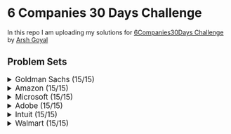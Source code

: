 # 6 Companies 30 Days Challenge

In this repo I am uploading my solutions for [6Companies30Days Challenge](https://www.youtube.com/watch?v=8ESo_bXhRC4) by [Arsh Goyal](https://www.linkedin.com/in/arshgoyal/)

## Problem Sets

<details>
<summary style="font-size: 1.2em">Goldman Sachs (15/15)</summary>

Sr  | [Problems](./goldman-sachs/README.md)                                                                                     | TryIt                                                                                                                                     | Status
----|---------------------------------------------------------------------------------------------------------------------------|-------------------------------------------------------------------------------------------------------------------------------------------|---------
1   | [Print Anagrams Together](./goldman-sachs/print-anagrams-together.md)                                                     | [![Problem Link](./assets/gfg.svg)](https://practice.geeksforgeeks.org/problems/print-anagrams-together/1/#)                              | ✅
2   | [Overlapping Rectangles](./goldman-sachs/overlapping-rectangles1924.md)                                                   | [![Problem Link](./assets/gfg.svg)](https://practice.geeksforgeeks.org/problems/overlapping-rectangles1924/1/)                            | ✅
3   | [Count the subarrays having product less than k](./goldman-sachs/count-the-subarrays-having-product-less-than-k1708.md)   | [![Problem Link](./assets/gfg.svg)](https://practice.geeksforgeeks.org/problems/count-the-subarrays-having-product-less-than-k1708/1/)    | ✅
4   | [Run Length Encoding](./goldman-sachs/run-length-encoding.md)                                                             | [![Problem Link](./assets/gfg.svg)](https://practice.geeksforgeeks.org/problems/run-length-encoding/1/)                                   | ✅
5   | [Ugly Number](./goldman-sachs/ugly-numbers2254.md)                                                                        | [![Problem Link](./assets/gfg.svg)](https://practice.geeksforgeeks.org/problems/ugly-numbers2254/1/)                                      | ✅
6   | [Greatest Common Divisor of Strings](./goldman-sachs/greatest-common-divisor-of-strings.md)                               | [![Problem Link](./assets/lc.svg)](https://leetcode.com/problems/greatest-common-divisor-of-strings/)                                     | ✅
7   | [Find the position of M-th item](./goldman-sachs/find-the-position-of-m-th-item1723.md)                                   | [![Problem Link](./assets/gfg.svg)](https://practice.geeksforgeeks.org/problems/find-the-position-of-m-th-item1723/1#)                    | ✅
8   | [Total Decoding Messages](./goldman-sachs/total-decoding-messages1235.md)                                                 | [![Problem Link](./assets/gfg.svg)](https://practice.geeksforgeeks.org/problems/total-decoding-messages1235/1/)                           | ✅
9   | [Number following a pattern](./goldman-sachs/number-following-a-pattern3126.md)                                           | [![Problem Link](./assets/gfg.svg)](https://practice.geeksforgeeks.org/problems/number-following-a-pattern3126/1#)                        | ✅
10  | [Max 10 numbers in a list having 10M entries](./goldman-sachs/k-largest-elements3736.md)                                  | [![Problem Link](./assets/gfg.svg)](https://practice.geeksforgeeks.org/problems/k-largest-elements3736/1)                                 | ✅
11  | [Find Missing And Repeating](./goldman-sachs/find-missing-and-repeating2512.md)                                           | [![Problem Link](./assets/gfg.svg)](https://practice.geeksforgeeks.org/problems/find-missing-and-repeating2512/1/#)                       | ✅
12  | [Squares in N*N Chessboard](./goldman-sachs/squares-in-nn-chessboard1801.md)                                              | [![Problem Link](./assets/gfg.svg)](https://practice.geeksforgeeks.org/problems/squares-in-nn-chessboard1801/1)                           | ✅
13  | [Decode the string](./goldman-sachs/decode-the-string2444.md)                                                             | [![Problem Link](./assets/gfg.svg)](https://practice.geeksforgeeks.org/problems/decode-the-string2444/1)                                  | ✅
14  | [Minimum Size Subarray Sum](./goldman-sachs/minimum-size-subarray-sum.md)                                                 | [![Problem Link](./assets/lc.svg)](https://leetcode.com/problems/minimum-size-subarray-sum/)                                              | ✅
15  | [Array Pair Sum Divisibility Problem](./goldman-sachs/array-pair-sum-divisibility-problem3257.md)                         | [![Problem Link](./assets/gfg.svg)](https://practice.geeksforgeeks.org/problems/array-pair-sum-divisibility-problem3257/1#)               | ✅

</details>

<details>
<summary style="font-size: 1.2em">Amazon (15/15)</summary>

Sr  | [Problems](./amazon/README.md)                                                                                | TryIt                                                                                                                                     | Status
----|---------------------------------------------------------------------------------------------------------------|-------------------------------------------------------------------------------------------------------------------------------------------|---------
1   | [Maximum Profit](./amazon/maximum-profit.md)                                                                  | [![Problem Link](./assets/gfg.svg)](https://practice.geeksforgeeks.org/problems/maximum-profit4657/1)                                     | 
2   | [Longest Mountain in Array](./amazon/longest-mountain-in-array.md)                                            | [![Problem Link](./assets/lc.svg)](https://leetcode.com/problems/longest-mountain-in-array/)                                              | 
3   | [IPL 2021 - Match Day 2](./amazon/ipl-2021-match-day-2.md)                                                    | [![Problem Link](./assets/gfg.svg)](https://practice.geeksforgeeks.org/problems/deee0e8cf9910e7219f663c18d6d640ea0b87f87/1/)              | 
4   | [Brackets in Matrix Chain Multiplication](./brackets-in-matrix-chain-multiplication.md)                       | [![Problem Link](./assets/gfg.svg)](https://practice.geeksforgeeks.org/problems/brackets-in-matrix-chain-multiplication1024/1/)           | 
5   | [Phone directory](./amazon/phone-directory.md)                                                                | [![Problem Link](./assets/gfg.svg)](https://practice.geeksforgeeks.org/problems/phone-directory4628/1/)                                   | 
6   | [Maximum of all subarrays of size k](./amazon/maximum-of-all-subarrays-of-size.md)                            | [![Problem Link](./assets/gfg.svg)](https://practice.geeksforgeeks.org/problems/maximum-of-all-subarrays-of-size-k3101/1)                 | 
7   | [First non-repeating character in a stream](./amazon/first-non-repeating-character-in-a-stream.md)            | [![Problem Link](./assets/gfg.svg)](https://practice.geeksforgeeks.org/problems/first-non-repeating-character-in-a-stream1216/1)          | 
8   | [Count ways to N'th Stair(Order does not matter)](./amazon/count-ways-to-nth-stairorder-does-not-matter.md)   | [![Problem Link](./assets/gfg.svg)](https://practice.geeksforgeeks.org/problems/count-ways-to-nth-stairorder-does-not-matter1322/1/)      | 
9   | [Is Sudoku Valid](./amazon/is-sudoku-valid.md)                                                                | [![Problem Link](./assets/gfg.svg)](https://practice.geeksforgeeks.org/problems/is-sudoku-valid4820/1/)                                   | 
10  | [Nuts and Bolts Problem](./amazon/nuts-and-bolts-problem.md)                                                  | [![Problem Link](./assets/gfg.svg)](https://practice.geeksforgeeks.org/problems/nuts-and-bolts-problem0431/1)                             | 
11  | [Serialize and Deserialize a Binary Tree](./amazon/serialize-and-deserialize-a-binary-tree.md)                | [![Problem Link](./assets/gfg.svg)](https://practice.geeksforgeeks.org/problems/serialize-and-deserialize-a-binary-tree/1)                | 
12  | [Column name from a given column number](./amazon/column-name-from-a-given-column-number.md)                  | [![Problem Link](./assets/gfg.svg)](https://practice.geeksforgeeks.org/problems/column-name-from-a-given-column-number4244/1/)            | 
13  | [Rotting Oranges](./amazon/rotting-oranges.md)                                                                | [![Problem Link](./assets/lc.svg)](https://leetcode.com/problems/rotting-oranges/)                                                        | 
14  | [Burning Tree](./amazon/burning-tree.md)                                                                      | [![Problem Link](./assets/gfg.svg)](https://practice.geeksforgeeks.org/problems/burning-tree/1/)                                          | 
15  | [Delete N nodes after M nodes of a linked list](./amazon/delete-n-nodes-after-m-nodes-of-a-linked-list.md)    | [![Problem Link](./assets/gfg.svg)](https://practice.geeksforgeeks.org/problems/delete-n-nodes-after-m-nodes-of-a-linked-list/1/)         | 

</details>

<details>
<summary style="font-size: 1.2em">Microsoft (15/15)</summary>

Sr  | [Problems](./microsoft/README.md)                                                                     | TryIt                                                                                                                                     | Status
----|---------------------------------------------------------------------------------------                |-------------------------------------------------------------------------------------------------------------------------------------------|---------
1   | [Minimum sum partition](./microsoft/minimum-sum-partition.md)                                         | [![Problem Link](./assets/gfg.svg)](https://practice.geeksforgeeks.org/problems/minimum-sum-partition3317/1/)                             | 
2   | [Prerequisite Tasks](./microsoft/prerequisite-tasks.md)                                               | [![Problem Link](./assets/gfg.svg)](https://practice.geeksforgeeks.org/problems/prerequisite-tasks/1/)                                    | 
3   | [Rotate by 90 degree](./microsoft/rotate-by-90-degree.md)                                             | [![Problem Link](./assets/gfg.svg)](https://practice.geeksforgeeks.org/problems/rotate-by-90-degree0356/1/)                               | 
4   | [Spirally traversing a matrix](./microsoft/spirally-traversing-a-matrix.md)                           | [![Problem Link](./assets/gfg.svg)](https://practice.geeksforgeeks.org/problems/spirally-traversing-a-matrix-1587115621/1/)               | 
5   | [Stock span problem](./microsoft/stock-span-problem.md)                                               | [![Problem Link](./assets/gfg.svg)](https://practice.geeksforgeeks.org/problems/stock-span-problem-1587115621/1)                          | 
6   | [Possible Words From Phone Digits](./microsoft/possible-words-from-phone-digits.md)                   | [![Problem Link](./assets/gfg.svg)](https://practice.geeksforgeeks.org/problems/possible-words-from-phone-digits-1587115620/1/)           | 
7   | [Unit Area of largest region of 1's](./microsoft/length-of-largest-region-of-1s.md)                   | [![Problem Link](./assets/gfg.svg)](https://practice.geeksforgeeks.org/problems/length-of-largest-region-of-1s-1587115620/1/)             | 
8   | [Connect Nodes at Same Level](./microsoft/connect-nodes-at-same-level.md)                             | [![Problem Link](./assets/gfg.svg)](https://practice.geeksforgeeks.org/problems/connect-nodes-at-same-level/1/)                           | 
9   | [Count Number of SubTrees having given Sum](./microsoft/count-number-of-subtrees-having-given-sum.md) | [![Problem Link](./assets/gfg.svg)](https://practice.geeksforgeeks.org/problems/count-number-of-subtrees-having-given-sum/1/)             | 
10  | [Stickler Thief](./microsoft/stickler-theif.md)                                                       | [![Problem Link](./assets/gfg.svg)](https://practice.geeksforgeeks.org/problems/stickler-theif-1587115621/1/)                             | 
11  | [Generate Binary Numbers](./microsoft/generate-binary-numbers.md)                                     | [![Problem Link](./assets/gfg.svg)](https://practice.geeksforgeeks.org/problems/generate-binary-numbers-1587115620/1/)                    | 
12  | [Find All Four Sum Numbers](./microsoft/find-all-four-sum-numbers.md)                                 | [![Problem Link](./assets/gfg.svg)](https://practice.geeksforgeeks.org/problems/find-all-four-sum-numbers1732/1)                          | 
13  | [Bridge edge in a graph](./microsoft/bridge-edge-in-graph.md)                                         | [![Problem Link](./assets/gfg.svg)](https://practice.geeksforgeeks.org/problems/bridge-edge-in-graph/1)                                   | 
14  | [Minimum steps to destination](./microsoft/minimum-steps-to-destination.md)                           | [![Problem Link](./assets/gfg.svg)](https://practice.geeksforgeeks.org/problems/minimum-number-of-steps-to-reach-a-given-number5234/1/)   | 
15  | [Alien Dictionary](./microsoft/alien-dictionary.md)                                                   | [![Problem Link](./assets/gfg.svg)](https://practice.geeksforgeeks.org/problems/alien-dictionary/1/)                                      | 

</details>

<details>
<summary style="font-size: 1.2em">Adobe (15/15)</summary>

Sr  | [Problems](./adobe/README.md)                                                                             | TryIt                                                                                                                                                                 | Status
----|-----------------------------------------------------------------------------------------------------------|-----------------------------------------------------------------------------------------------------------------------------------------------------------------------|---------
1   | [Subarray with given sum](./adobe/subarray-with-given-sum.md)                                             | [![Problem Link](./assets/gfg.svg)](https://practice.geeksforgeeks.org/problems/subarray-with-given-sum-1587115621/1)                                                 | 
2   | [Longest Arithmetic Progression](./adobe/longest-arithmetic-progression.md)                               | [![Problem Link](./assets/gfg.svg)](https://practice.geeksforgeeks.org/problems/longest-arithmetic-progression1019/1/)                                                | 
3   | [No. of distict Words with k max contiguous vowels](./adobe/kmax-cont-vowels.md)                          | [![Problem Link](./assets/gfg.svg)](https://practice.geeksforgeeks.org/problems/7b9d245852bd8caf8a27d6d3961429f0a2b245f1/1/)                                          | 
4   | [Partition Equal Subset Sum](./adobe/subset-sum-problem.md)                                               | [![Problem Link](./assets/gfg.svg)](https://practice.geeksforgeeks.org/problems/subset-sum-problem2014/1)                                                             | 
5   | [Express as sum of power of natural numbers](./adobe/sum-of-power-of-natural-numbers.md)                  | [![Problem Link](./assets/gfg.svg)](https://practice.geeksforgeeks.org/problems/express-as-sum-of-power-of-natural-numbers5647/1)                                     | 
6   | [Generate Parentheses](./adobe/generate-parentheses.md)                                                   | [![Problem Link](./assets/gfg.svg)](https://practice.geeksforgeeks.org/problems/generate-all-possible-parentheses/1/)                                                 | 
7   | [Pots of Gold Game](./adobe/pots-of-gold-game.md)                                                         | [![Problem Link](./assets/gfg.svg)](https://practice.geeksforgeeks.org/problems/pots-of-gold-game/1/)                                                                 | 
8   | [Implement Atoi](./adobe/implement-atoi.md)                                                               | [![Problem Link](./assets/gfg.svg)](https://practice.geeksforgeeks.org/problems/implement-atoi/1/)                                                                    | 
9   | [Next higher palindromic number using same digits](./adobe/next-higher-palindromic-number-same-digit.md)  | [![Problem Link](./assets/gfg.svg)](https://practice.geeksforgeeks.org/problems/next-higher-palindromic-number-using-the-same-set-of-digits5859/1/)                   | 
10  | [Winner of an election](./adobe/winner-of-an-election.md)                                                 | [![Problem Link](./assets/gfg.svg)](https://practice.geeksforgeeks.org/problems/winner-of-an-election-where-votes-are-represented-as-candidate-names-1587115621/1/)   | 
11  | [Amend The Sentence](./adobe/amend-the-sentence.md)                                                       | [![Problem Link](./assets/gfg.svg)](https://practice.geeksforgeeks.org/problems/amend-the-sentence3235/1)                                                             | 
12  | [Leaders in an array](./adobe/leaders-in-an-array.md)                                                     | [![Problem Link](./assets/gfg.svg)](https://practice.geeksforgeeks.org/problems/leaders-in-an-array-1587115620/1/)                                                    | 
13  | [Minimum operations to convert array A to B](./adobe/minimum-insertions-to-make-two-arrays-equal.md)      | [![Problem Link](./assets/gfg.svg)](https://practice.geeksforgeeks.org/problems/minimum-insertions-to-make-two-arrays-equal/1/)                                       | 
14  | [Smallest range in K lists](./adobe/smallest-range-covering-elements-from-k-lists.md)                     | [![Problem Link](./assets/gfg.svg)](https://practice.geeksforgeeks.org/problems/find-smallest-range-containing-elements-from-k-lists/1/)                              | 
15  | [Most Recent Library](./adobe/most-recent-library.md)                                                     |                                                                                                                                                                       | 

</details>

<details>
<summary style="font-size: 1.2em">Intuit (15/15)</summary>

Sr  | Problems                                                                                          | TryIt                                                                                                                     | Status
----|---------------------------------------------------------------------------------------------------|---------------------------------------------------------------------------------------------------------------------------|--------
1   | [Minimum sum partition](./intuit/minimum-sum-partition.md)                                        | [![Problem Link](./assets/gfg.svg)](https://practice.geeksforgeeks.org/problems/minimum-sum-partition3317/1/)             | 
2   | [Word Search](./intuit/word-search.md)                                                            | [![Problem Link](./assets/gfg.svg)](https://practice.geeksforgeeks.org/problems/word-search/1/)                           | 
3   | [Find the missing no in string](./intuit/missing-no-in-string.md)                                 | [![Problem Link](./assets/gfg.svg)](https://practice.geeksforgeeks.org/problems/find-the-missing-no-in-string/1/)         | 
4   | [Largest number in K swaps](./intuit/largest-number-in-k-swaps.md)                                | [![Problem Link](./assets/gfg.svg)](https://practice.geeksforgeeks.org/problems/largest-number-in-k-swaps-1587115620/1)   | 
5   | [Split Array Largest Sum](./intuit/split-array-largest-sum.md)                                    | [![Problem Link](./assets/lc.svg)](https://leetcode.com/problems/split-array-largest-sum/)                                | 
6   | [Find in Mountain Array](./intuit/find-in-mountain-array.md)                                      | [![Problem Link](./assets/lc.svg)](https://leetcode.com/problems/find-in-mountain-array/)                                 | 
7   | [Capacity To Ship Packages Within D Days](./intuit/capacity-to-ship-packages-within-d-days.md)    | [![Problem Link](./assets/lc.svg)](https://leetcode.com/problems/capacity-to-ship-packages-within-d-days/)                | 
8   | [Number of Boomerangs](./intuit/number-of-boomerangs.md)                                          | [![Problem Link](./assets/lc.svg)](https://leetcode.com/problems/number-of-boomerangs/)                                   |
9   | [Pacific Atlantic Water Flow](./intuit/pacific-atlantic-water-flow.md)                            | [![Problem Link](./assets/lc.svg)](https://leetcode.com/problems/pacific-atlantic-water-flow/)                            | 
10  | [Number of Provinces](./intuit/number-of-provinces.md)                                            | [![Problem Link](./assets/lc.svg)](https://leetcode.com/problems/number-of-provinces/)                                    | 
11  | [Construct Quad Tree](./intuit/construct-quad-tree.md)                                            | [![Problem Link](./assets/lc.svg)](https://leetcode.com/problems/construct-quad-tree/)                                    | 
12  | [Course Schedule II](./intuit/course-schedule-ii.md)                                              | [![Problem Link](./assets/lc.svg)](https://leetcode.com/problems/course-schedule-ii/)                                     | 
13  | [Minimum Swaps to Arrange a Binary Grid](./intuit/min-swaps-to-arrange-binary-grid.md)            | [![Problem Link](./assets/lc.svg)](https://leetcode.com/problems/minimum-swaps-to-arrange-a-binary-grid/)                 | 
14  | [As Far from Land as Possible](./intuit/as-far-from-land-as-possible.md)                          | [![Problem Link](./assets/lc.svg)](https://leetcode.com/problems/as-far-from-land-as-possible/)                           | 
15  | [Koko Eating Bananas](./intuit/koko-eating-bananas.md)                                            | [![Problem Link](./assets/lc.svg)](https://leetcode.com/problems/koko-eating-bananas/)                                    | 

</details>


<details>
<summary style="font-size: 1.2em">Walmart (15/15)</summary>

Sr  | Problems                                                                                                                              | TryIt                                                                                                                           | Status
----|---------------------------------------------------------------------------------------------------------------------------------------|---------------------------------------------------------------------------------------------------------------------------------|--------
1   | [Path with Maximum Probability](./walmart/path-with-maximum-probability.md)                                                           | [![Problem Link](./assets/lc.svg)](https://leetcode.com/problems/path-with-maximum-probability/)                                | 
2   | [Stone Game](./walmart/stone-game.md)                                                                                                 | [![Problem Link](./assets/lc.svg)](https://leetcode.com/problems/stone-game/)                                                   | 
3   | [Remove Colored Pieces if Both Neighbors are the Same Color](./walmart/remove-colored-pieces-if-both-neighbors-are-the-same-color.md) | [![Problem Link](./assets/lc.svg)](https://leetcode.com/problems/remove-colored-pieces-if-both-neighbors-are-the-same-color/)   | 
4   | [Number of Unique Paths](./walmart/number-of-unique-paths.md)                                                                         | [![Problem Link](./assets/gfg.svg)](https://practice.geeksforgeeks.org/problems/number-of-unique-paths5339/1/)                  | 
5   | [Transform to Sum Tree](./walmart/transform-to-sum-tree.md)                                                                           | [![Problem Link](./assets/gfg.svg)](https://practice.geeksforgeeks.org/problems/transform-to-sum-tree/1/)                       | 
6   | [Power Of Numbers](./walmart/power-of-numbers.md)                                                                                     | [![Problem Link](./assets/gfg.svg)](https://practice.geeksforgeeks.org/problems/power-of-numbers-1587115620/1/)                 | 
7   | [Sorted subsequence of size 3](./walmart/sorted-subsequence-of-size-3.md)                                                             | [![Problem Link](./assets/gfg.svg)](https://practice.geeksforgeeks.org/problems/sorted-subsequence-of-size-3/1/)                | 
8   | [Maximum Height Tree](./walmart/maximum-height-tree.md)                                                                               | [![Problem Link](./assets/gfg.svg)](https://practice.geeksforgeeks.org/problems/maximum-height-tree4803/1/)                     | 
9   | [Guess Number Higher or Lower II](./walmart/guess-number-higher-or-lower-ii.md)                                                       | [![Problem Link](./assets/lc.svg)](https://leetcode.com/problems/guess-number-higher-or-lower-ii/)                              | 
10  | [Generate Random Point in a Circle](./walmart/generate-random-point-in-a-circle.md)                                                   | [![Problem Link](./assets/lc.svg)](https://leetcode.com/problems/generate-random-point-in-a-circle/)                            | 
11  | [Maximum Performance of a Team](./walmart/maximum-performance-of-a-team.md)                                                           | [![Problem Link](./assets/lc.svg)](https://leetcode.com/problems/maximum-performance-of-a-team/)                                | 
12  | [Find Array Given Subset Sums](./walmart/find-array-given-subset-sums.md)                                                             | [![Problem Link](./assets/lc.svg)](https://leetcode.com/problems/find-array-given-subset-sums/)                                 | 
13  | [Find the Kth Largest Integer in the Array](./walmart/find-the-kth-largest-integer-in-the-array.md)                                   | [![Problem Link](./assets/lc.svg)](https://leetcode.com/problems/find-the-kth-largest-integer-in-the-array/)                    | 
14  | [Largest number in K swaps](./walmart/largest-number-in-k-swaps.md)                                                                   | [![Problem Link](./assets/gfg.svg)](https://practice.geeksforgeeks.org/problems/largest-number-in-k-swaps-1587115620/1/)        | 
15  | [Divide Two Integers](./walmart/divide-two-integers.md)                                                                               | [![Problem Link](./assets/lc.svg)](https://leetcode.com/problems/divide-two-integers/)                                          | 

</details>
